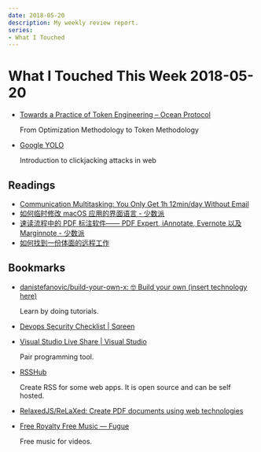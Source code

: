 ```yaml
---
date: 2018-05-20
description: My weekly review report.
series:
- What I Touched
---
```


# What I Touched This Week 2018-05-20


* [Towards a Practice of Token Engineering – Ocean Protocol](https://blog.oceanprotocol.com/towards-a-practice-of-token-engineering-b02feeeff7ca)

    From Optimization Methodology to Token Methodology

* [Google YOLO](https://blog.innerht.ml/google-yolo/)

    Introduction to clickjacking attacks in web

<!--more-->

## Readings

* [Communication Multitasking: You Only Get 1h 12min/day Without Email](https://blog.rescuetime.com/communication-multitasking/)
* [如何临时修改 macOS 应用的界面语言 - 少数派](https://sspai.com/post/44536)
* [速读流程中的 PDF 标注软件—— PDF Expert, iAnnotate, Evernote 以及 Marginnote - 少数派](https://sspai.com/post/44488)
* [如何找到一份体面的远程工作](https://mp.weixin.qq.com/s?__biz=MzIzODA3NzM3Mg%3D%3D&chksm=f2c951c6c5bed8d048f514ae3b5a716ebe3d62605055930691adc1df8e034cbc0e61139419a6&idx=1&mid=2651006229&mpshare=1&scene=1&sn=33a21f82a8c070eab0f21a68ef517e1e&srcid=0504Vxxvn2agALuvxIIRGKvs%23rd)

## Bookmarks

* [danistefanovic/build-your-own-x: 🤓 Build your own (insert technology here)](https://github.com/danistefanovic/build-your-own-x)

    Learn by doing tutorials.

* [Devops Security Checklist | Sqreen](https://doitian.notion.site/The-DevOps-Security-Checklist-ed9b5125ff7945e3b3b4ffa9e6643131)
* [Visual Studio Live Share | Visual Studio](https://www.visualstudio.com/services/live-share/)

    Pair programming tool.

* [RSSHub](https://rsshub.js.org/)

    Create RSS for some web apps. It is open source and can be self hosted.

* [RelaxedJS/ReLaXed: Create PDF documents using web technologies](https://github.com/RelaxedJS/ReLaXed)

* [Free Royalty Free Music — Fugue](https://icons8.com/music/)

    Free music for videos.
